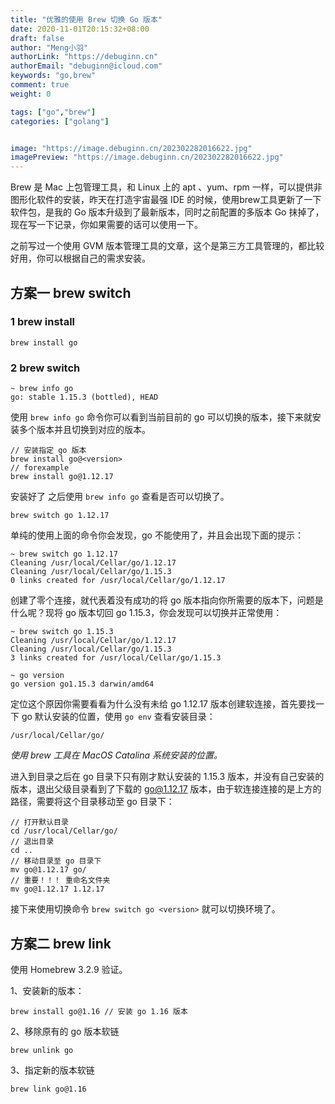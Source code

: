 ```yaml
---
title: "优雅的使用 Brew 切换 Go 版本"
date: 2020-11-01T20:15:32+08:00
draft: false
author: "Meng小羽"
authorLink: "https://debuginn.cn"
authorEmail: "debuginn@icloud.com"
keywords: "go,brew"
comment: true
weight: 0

tags: ["go","brew"]
categories: ["golang"]


image: "https://image.debuginn.cn/202302282016622.jpg"
imagePreview: "https://image.debuginn.cn/202302282016622.jpg"
---
```


Brew 是 Mac 上包管理工具，和 Linux 上的 apt 、yum、rpm 一样，可以提供非图形化软件的安装，昨天在打造宇宙最强 IDE 的时候，使用brew工具更新了一下软件包，是我的 Go 版本升级到了最新版本，同时之前配置的多版本 Go 抹掉了，现在写一下记录，你如果需要的话可以使用一下。

之前写过一个使用 GVM 版本管理工具的文章，这个是第三方工具管理的，都比较好用，你可以根据自己的需求安装。

## 方案一 brew switch

### 1 brew install

```sybase
brew install go
```

### 2 brew switch

```sybase
~ brew info go
go: stable 1.15.3 (bottled), HEAD
```

使用 `brew info go` 命令你可以看到当前目前的 go 可以切换的版本，接下来就安装多个版本并且切换到对应的版本。

```sybase
// 安装指定 go 版本
brew install go@<version>
// forexample
brew install go@1.12.17
```

安装好了 之后使用 `brew info go` 查看是否可以切换了。

```sybase
brew switch go 1.12.17
```

单纯的使用上面的命令你会发现，go 不能使用了，并且会出现下面的提示：

```sybase
~ brew switch go 1.12.17
Cleaning /usr/local/Cellar/go/1.12.17
Cleaning /usr/local/Cellar/go/1.15.3
0 links created for /usr/local/Cellar/go/1.12.17
```

创建了零个连接，就代表着没有成功的将 go 版本指向你所需要的版本下，问题是什么呢？现将 go 版本切回 go 1.15.3，你会发现可以切换并正常使用：

```sybase
~ brew switch go 1.15.3
Cleaning /usr/local/Cellar/go/1.12.17
Cleaning /usr/local/Cellar/go/1.15.3
3 links created for /usr/local/Cellar/go/1.15.3

~ go version
go version go1.15.3 darwin/amd64
```

定位这个原因你需要看看为什么没有未给 go 1.12.17 版本创建软连接，首先要找一下 go 默认安装的位置，使用 `go env` 查看安装目录：

```sybase
/usr/local/Cellar/go/
```

_使用 brew 工具在 MacOS Catalina 系统安装的位置。_

进入到目录之后在 go 目录下只有刚才默认安装的 1.15.3 版本，并没有自己安装的版本，退出父级目录看到了下载的 go@1.12.17 版本，由于软连接连接的是上方的路径，需要将这个目录移动至 go 目录下：

```sybase
// 打开默认目录
cd /usr/local/Cellar/go/
// 退出目录
cd ..
// 移动目录至 go 目录下
mv go@1.12.17 go/
// 重要！！！ 重命名文件夹
mv go@1.12.17 1.12.17
```

接下来使用切换命令 `brew switch go <version>` 就可以切换环境了。

## 方案二 brew link

使用 Homebrew 3.2.9 验证。

1、安装新的版本：

```sybase
brew install go@1.16 // 安装 go 1.16 版本
```

2、移除原有的 go 版本软链

```sybase
brew unlink go
```

3、指定新的版本软链

```sybase
brew link go@1.16
```